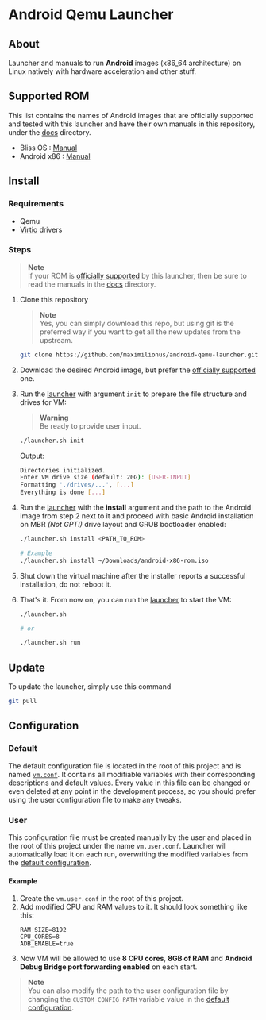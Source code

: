 # Android Qemu Launcher
## About
Launcher and manuals to run **Android** images (x86_64 architecture) on Linux natively with hardware acceleration and other stuff.

## Supported ROM
This list contains the names of Android images that are officially supported and tested with this launcher and have their own manuals in this repository, under the [docs](./docs/) directory.

- Bliss OS : [Manual](./docs/bliss-os-manual.md)
- Android x86 : [Manual](./docs/android-x86-manual.md)


## Install
### Requirements
- Qemu
- [Virtio](https://www.linux-kvm.org/page/Virtio) drivers


### Steps
> **Note**  
> If your ROM is [officially supported](#supported-rom) by this launcher, then be sure to read the manuals in the [docs](./docs/) directory.

1. Clone this repository
   > **Note**  
   > Yes, you can simply download this repo, but using git is the preferred way if you want to get all the new updates from the upstream.

   ```sh
   git clone https://github.com/maximilionus/android-qemu-launcher.git
   ```
2. Download the desired Android image, but prefer the [officially supported](#supported-rom) one.
3. Run the [launcher](./launcher.sh) with argument `init` to prepare the file structure and drives for VM:
   > **Warning**  
   > Be ready to provide user input.

   ```sh
   ./launcher.sh init
   ```

   Output:
   ```sh
   Directories initialized.
   Enter VM drive size (default: 20G): [USER-INPUT]
   Formatting './drives/...', [...]
   Everything is done [...]
   ```

4. Run the [launcher](./launcher.sh) with the **install** argument and the path to the Android image from step 2 next to it and proceed with basic Android installation on MBR *(Not GPT!)* drive layout and GRUB bootloader enabled:
   ```sh
   ./launcher.sh install <PATH_TO_ROM>

   # Example
   ./launcher.sh install ~/Downloads/android-x86-rom.iso
   ```

5. Shut down the virtual machine after the installer reports a successful installation, do not reboot it.

6. That's it. From now on, you can run the [launcher](./launcher.sh) to start the VM:
   ```sh
   ./launcher.sh

   # or

   ./launcher.sh run
   ```


## Update
To update the launcher, simply use this command
```sh
git pull
```


## Configuration
### Default
The default configuration file is located in the root of this project and is named [`vm.conf`](./vm.conf). It contains all modifiable variables with their corresponding descriptions and default values. Every value in this file can be changed or even deleted at any point in the development process, so you should prefer using the user configuration file to make any tweaks.

### User
This configuration file must be created manually by the user and placed in the root of this project under the name `vm.user.conf`. Launcher will automatically load it on each run, overwriting the modified variables from the [default configuration](#default).

#### Example
1. Create the `vm.user.conf` in the root of this project.
2. Add modified CPU and RAM values to it. It should look something like this:
   ```
   RAM_SIZE=8192
   CPU_CORES=8
   ADB_ENABLE=true
   ```
3. Now VM will be allowed to use **8 CPU cores**, **8GB of RAM** and **Android Debug Bridge port forwarding enabled** on each start.

> **Note**  
> You can also modify the path to the user configuration file by changing the `CUSTOM_CONFIG_PATH` variable value in the [default configuration](#default).

